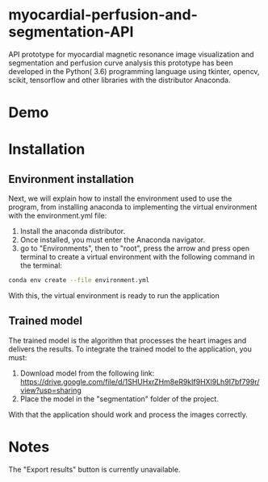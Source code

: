 # myocardial-perfusion-and-segmentation-API

API prototype for myocardial magnetic resonance image visualization and segmentation and perfusion curve analysis this prototype has been developed in the Python( 3.6) programming language using tkinter, opencv, scikit, tensorflow and other libraries with the distributor Anaconda. 

# Demo 

# Installation

## Environment installation

Next, we will explain how to install the environment used to use the program, from installing anaconda to implementing the virtual environment with the environment.yml file:

1.	Install the anaconda distributor.
2.	Once installed, you must enter the Anaconda navigator.
3.	go to "Environments", then to "root", press the arrow and press open terminal to create a virtual environment with the following command in the terminal:
```bash
conda env create --file environment.yml
```
With this, the virtual environment is ready to run the application

## Trained model

The trained model is the algorithm that processes the heart images and delivers the results. To integrate the trained model to the application, you must:

1.	Download model from the following link: https://drive.google.com/file/d/1SHUHxrZHm8eR9kIf9HXl9Lh9I7bf799r/view?usp=sharing
2.	Place the model in the "segmentation" folder of the project.

With that the application should work and process the images correctly.

# Notes

The "Export results" button is currently unavailable.
